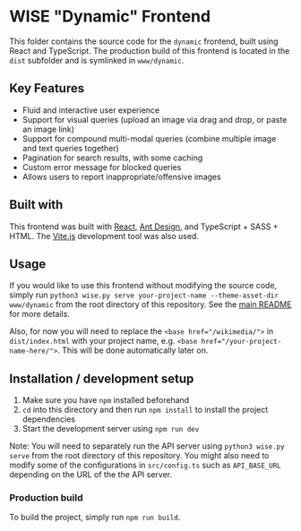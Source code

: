 # WISE "Dynamic" Frontend
This folder contains the source code for the `dynamic` frontend, built using React and TypeScript. The production build of this frontend is located in the `dist` subfolder and is symlinked in `www/dynamic`.

## Key Features
- Fluid and interactive user experience
- Support for visual queries (upload an image via drag and drop, or paste an image link)
- Support for compound multi-modal queries (combine multiple image and text queries together)
- Pagination for search results, with some caching
- Custom error message for blocked queries
- Allows users to report inappropriate/offensive images

## Built with
This frontend was built with [React](https://react.dev), [Ant Design](https://ant.design), and TypeScript + SASS + HTML. The [Vite.js](https://vitejs.dev) development tool was also used.

## Usage
If you would like to use this frontend without modifying the source code, simply run `python3 wise.py serve your-project-name --theme-asset-dir www/dynamic` from the root directory of this repository. See the [main README](../README.md) for more details.

Also, for now you will need to replace the `<base href="/wikimedia/">` in `dist/index.html` with your project name, e.g. `<base href="/your-project-name-here/">`. This will be done automatically later on.

## Installation / development setup
1. Make sure you have `npm` installed beforehand
2. `cd` into this directory and then run `npm install` to install the project dependencies
3. Start the development server using `npm run dev`

Note: You will need to separately run the API server using `python3 wise.py serve` from the root directory of this repository. You might also need to modify some of the configurations in `src/config.ts` such as `API_BASE_URL` depending on the URL of the the API server.

### Production build
To build the project, simply run `npm run build`.
